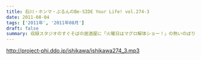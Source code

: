 ```yaml
---
title: 石川・ホンマ・ぶるんのBe-SIDE Your Life! vol.274-3
date: 2011-08-04
tags: ['2011年', '2011年08月']
draft: false
summary: 収録スタジオのすぐそばの居酒屋に「火曜日はマグロ解体ショー！」の熱いのぼりが！いつかいつかとはや数年。そしてレギュラー収録デーが火曜。なんとか解体ショーに間に合う時間に行ってみたい。NAMAE
---
```


http://project-phi.ddo.jp/ishikawa/ishikawa274_3.mp3
